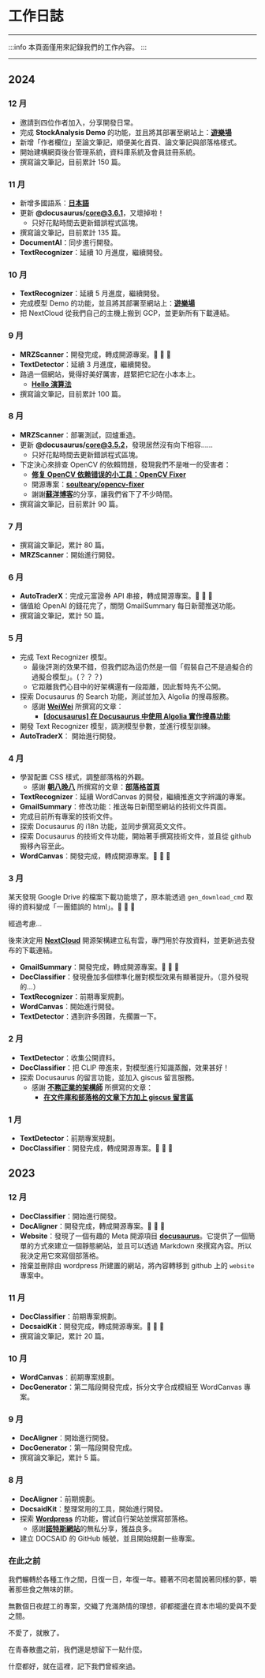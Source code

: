 # 工作日誌

---

:::info
本頁面僅用來記錄我們的工作內容。
:::

---

## 2024

### 12 月

- 邀請到四位作者加入，分享開發日常。
- 完成 **StockAnalysis Demo** 的功能，並且將其部署至網站上：[**遊樂場**](https://docsaid.org/playground/stock-demo)
- 新增「作者欄位」至論文筆記，順便美化首頁、論文筆記與部落格樣式。
- 開始建構網頁後台管理系統，資料庫系統及會員註冊系統。
- 撰寫論文筆記，目前累計 150 篇。

### 11 月

- 新增多國語系：[**日本語**](https://docsaid.org/ja/)
- 更新 **@docusaurus/core@3.6.1**，又壞掉啦！
  - 只好花點時間去更新錯誤程式區塊。
- 撰寫論文筆記，目前累計 135 篇。
- **DocumentAI**：同步進行開發。
- **TextRecognizer**：延續 10 月進度，繼續開發。

### 10 月

- **TextRecognizer**：延續 5 月進度，繼續開發。
- 完成模型 Demo 的功能，並且將其部署至網站上：[**遊樂場**](https://docsaid.org/playground/docaligner-demo)
- 把 NextCloud 從我們自己的主機上搬到 GCP，並更新所有下載連結。

### 9 月

- **MRZScanner**：開發完成，轉成開源專案。🎉 🎉 🎉
- **TextDetector**：延續 3 月進度，繼續開發。
- 路過一個網站，覺得好美好厲害，趕緊把它記在小本本上。
  - [**Hello 演算法**](https://www.hello-algo.com/)
- 撰寫論文筆記，目前累計 100 篇。

### 8 月

- **MRZScanner**：部署測試，回爐重造。
- 更新 **@docusaurus/core@3.5.2**，發現居然沒有向下相容......
  - 只好花點時間去更新錯誤程式區塊。
- 下定決心來排查 OpenCV 的依賴問題，發現我們不是唯一的受害者：
  - [**修复 OpenCV 依赖错误的小工具：OpenCV Fixer**](https://soulteary.com/2024/01/07/fix-opencv-dependency-errors-opencv-fixer.html)
  - 開源專案：[**soulteary/opencv-fixer**](https://github.com/soulteary/opencv-fixer/tree/main)
  - 謝謝[**蘇洋博客**](https://soulteary.com/)的分享，讓我們省下了不少時間。
- 撰寫論文筆記，目前累計 90 篇。

### 7 月

- 撰寫論文筆記，累計 80 篇。
- **MRZScanner**：開始進行開發。

### 6 月

- **AutoTraderX**：完成元富證券 API 串接，轉成開源專案。🎉 🎉 🎉
- 儲值給 OpenAI 的錢花完了，關閉 GmailSummary 每日新聞推送功能。
- 撰寫論文筆記，累計 50 篇。

### 5 月

- 完成 Text Recognizer 模型。
  - 最後評測的效果不錯，但我們認為這仍然是一個「假裝自己不是過擬合的過擬合模型」。(？？？)
  - 它距離我們心目中的好架構還有一段距離，因此暫時先不公開。
- 探索 Docusaurus 的 Search 功能，測試並加入 Algolia 的搜尋服務。
  - 感謝 [**WeiWei**](https://github.com/WeiYun0912) 所撰寫的文章：
    - [**[docusaurus] 在 Docusaurus 中使用 Algolia 實作搜尋功能**](https://wei-docusaurus-vercel.vercel.app/docs/Docusaurus/Algolia)
- 開發 Text Recognizer 模型，調測模型參數，並進行模型訓練。
- **AutoTraderX**： 開始進行開發。

### 4 月

- 學習配置 CSS 樣式，調整部落格的外觀。
  - 感謝 [**朝八晚八**](https://from8to8.com/) 所撰寫的文章：[**部落格首頁**](https://from8to8.com/docs/Website/blog/blog_homepage/)
- **TextRecognizer**：延續 WordCanvas 的開發，繼續推進文字辨識的專案。
- **GmailSummary**：修改功能：推送每日新聞至網站的技術文件頁面。
- 完成目前所有專案的技術文件。
- 探索 Docusaurus 的 i18n 功能，並同步撰寫英文文件。
- 探索 Docusaurus 的技術文件功能，開始著手撰寫技術文件，並且從 github 搬移內容至此。
- **WordCanvas**：開發完成，轉成開源專案。🎉 🎉 🎉

### 3 月

某天發現 Google Drive 的檔案下載功能壞了，原本能透過 `gen_download_cmd` 取得的資料變成「一團錯誤的 html」。👻 👻 👻

經過考慮...

後來決定用 [**NextCloud**](https://github.com/nextcloud) 開源架構建立私有雲，專門用於存放資料，並更新過去發布的下載連結。

- **GmailSummary**：開發完成，轉成開源專案。🎉 🎉 🎉
- **DocClassifier**：發現疊加多個標準化層對模型效果有顯著提升。（意外發現的...）
- **TextRecognizer**：前期專案規劃。
- **WordCanvas**：開始進行開發。
- **TextDetector**：遇到許多困難，先擱置一下。

### 2 月

- **TextDetector**：收集公開資料。
- **DocClassifier**：把 CLIP 帶進來，對模型進行知識蒸餾，效果甚好！
- 探索 Docusaurus 的留言功能，並加入 giscus 留言服務。
  - 感謝 [**不務正業的架構師**](https://ouch1978.github.io/) 所撰寫的文章：
    - [**在文件庫和部落格的文章下方加上 giscus 留言區**](https://ouch1978.github.io/docs/docusaurus/customization/add-giscus-to-docusaurus)

### 1 月

- **TextDetector**：前期專案規劃。
- **DocClassifier**：開發完成，轉成開源專案。🎉 🎉 🎉

## 2023

### 12 月

- **DocClassifier**：開始進行開發。
- **DocAligner**：開發完成，轉成開源專案。🎉 🎉 🎉
- **Website**：發現了一個有趣的 Meta 開源項目 [**docusaurus**](https://github.com/facebook/docusaurus)。它提供了一個簡單的方式來建立一個靜態網站，並且可以透過 Markdown 來撰寫內容。所以我決定用它來寫個部落格。
- 捨棄並刪除由 wordpress 所建置的網站，將內容轉移到 github 上的 `website` 專案中。

### 11 月

- **DocClassifier**：前期專案規劃。
- **DocsaidKit**：開發完成，轉成開源專案。🎉 🎉 🎉
- 撰寫論文筆記，累計 20 篇。

### 10 月

- **WordCanvas**：前期專案規劃。
- **DocGenerator**：第二階段開發完成，拆分文字合成模組至 WordCanvas 專案。

### 9 月

- **DocAligner**：開始進行開發。
- **DocGenerator**：第一階段開發完成。
- 撰寫論文筆記，累計 5 篇。

### 8 月

- **DocAligner**：前期規劃。
- **DocsaidKit**：整理常用的工具，開始進行開發。
- 探索 [**Wordpress**](https://wordpress.org/) 的功能，嘗試自行架站並撰寫部落格。
  - 感謝[**諾特斯網站**](https://notesstartup.com/)的無私分享，獲益良多。
- 建立 DOCSAID 的 GitHub 帳號，並且開始規劃一些專案。

### 在此之前

我們輾轉於各種工作之間，日復一日，年復一年。聽著不同老闆說著同樣的夢，嚼著那些食之無味的餅。

無數個日夜趕工的專案，交織了充滿熱情的理想，卻都擺盪在資本市場的愛與不愛之間。

不愛了，就散了。

在青春散盡之前，我們還是想留下一點什麼。

什麼都好，就在這裡，記下我們曾經來過。
